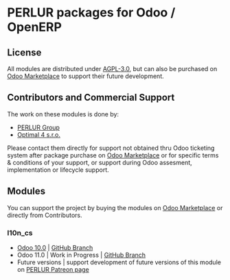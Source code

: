 # PERLUR packages for Odoo / OpenERP

## License
All modules are distributed under [AGPL-3.0](https://opensource.org/licenses/AGPL-3.0), but can also be purchased on [Odoo Marketplace](https://www.odoo.com/apps) to support their future development. 

## Contributors and Commercial Support
The work on these modules is done by:
* [PERLUR Group](https://www.perlur.cloud/)
* [Optimal 4 s.r.o.](https://www.optimal4.cz/)

Please contact them directly for support not obtained thru Odoo ticketing system after package purchase on [Odoo Marketplace](https://www.odoo.com/apps) or for specific terms & conditions of your support, or support during Odoo assesment, implementation or lifecycle support.

## Modules
You can support the project by buying the modules on [Odoo Marketplace](https://www.odoo.com/apps) or directly from Contributors.

### l10n_cs
* [Odoo 10.0](https://www.odoo.com/apps/modules/10.0/l10n_cs/) | [GitHub Branch](https://github.com/PERLUR/odoo-packages/tree/10.0/l10n_cs)
* Odoo 11.0 | Work in Progress | [GitHub Branch](https://github.com/PERLUR/odoo-packages/tree/11.0/l10n_cs)
* Future versions | support development of future versions of this module on [PERLUR Patreon page](https://www.patreon.com/perlur)
